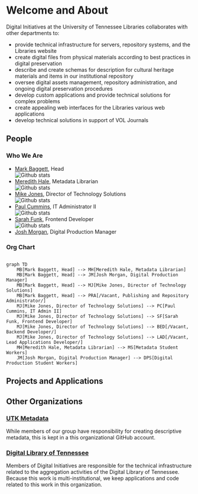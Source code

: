 # Welcome and About

Digital Initiatives at the University of Tennessee Libraries collaborates with other departments to:

* provide technical infrastructure for servers, repository systems, and the Libraries website
* create digital files from physical materials according to best practices in digital preservation
* describe and create schemas for description for cultural heritage materials and items in our institutional repository
* oversee digital assets management, repository administration, and ongoing digital preservation procedures
* develop custom applications and provide technical solutions for complex problems
* create appealing web interfaces for the Libraries various web applications
* develop technical solutions in support of VOL Journals

## People

### Who We Are

* [Mark Baggett](https://github.com/markpbaggett), Head <br>![Github stats](https://github-readme-stats.vercel.app/api?username=markpbaggett&theme=cobalt&show_icons=true&count_private=true)
* [Meredith Hale](https://github.com/mlhale7), Metadata Librarian <br>![Github stats](https://github-readme-stats.vercel.app/api?username=mlhale7&theme=dracula&show_icons=true&count_private=true)
* [Mike Jones](https://github.com/mkaljns), Director of Technology Solutions <br>![Github stats](https://github-readme-stats.vercel.app/api?username=mkaljns&theme=synthwave&show_icons=true&count_private=true)
* [Paul Cummins](https://github.com/pc37utn), IT Administrator II <br>![Github stats](https://github-readme-stats.vercel.app/api?username=pc37utn&theme=prussian&show_icons=true&count_private=true)
* [Sarah Funk](https://github.com/sfunk3), Frontend Developer <br>![Github stats](https://github-readme-stats.vercel.app/api?username=sfunk3&theme=shades-of-purple&show_icons=true&count_private=true)
* [Josh Morgan](), Digital Production Manager

### Org Chart

```mermaid

graph TD
    MB[Mark Baggett, Head] --> MH[Meredith Hale, Metadata Librarian]
    MB[Mark Baggett, Head] --> JM[Josh Morgan, Digital Production Manager]
    MB[Mark Baggett, Head] --> MJ[Mike Jones, Director of Technology Solutions]
    MB[Mark Baggett, Head] --> PRA[/Vacant, Publishing and Repository Administrator/]
    MJ[Mike Jones, Director of Technology Solutions] --> PC[Paul Cummins, IT Admin II]
    MJ[Mike Jones, Director of Technology Solutions] --> SF[Sarah Funk, Frontend Developer]
    MJ[Mike Jones, Director of Technology Solutions] --> BED[/Vacant, Backend Developer/]
    MJ[Mike Jones, Director of Technology Solutions] --> LAD[/Vacant, Lead Applications Developer/]
    MH[Meredith Hale, Metadata Librarian] --> MS[Metadata Student Workers]
    JM[Josh Morgan, Digital Production Manager] --> DPS[Digital Production Student Workers]
```

## Projects and Applications



## Other Organizations

### [UTK Metadata](https://github.com/UTKcataloging/)

While members of our group have responsibility for creating descriptive metadata, this is kept in a this organizational
GitHub account.

### [Digital Library of Tennessee](https://github.com/DigitalLibraryofTennessee/)

Members of Digital Initiatives are responsible for the technical infrastructure related to the aggregation activities of
the Digital Library of Tennessee.  Because this work is multi-institutional, we keep applications and code related to 
this work in this organization.
